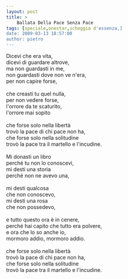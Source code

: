 ```yaml
---
layout: post
title: >
    Ballata Della Pace Senza Pace
tags: [speciale,onestar,scheggia d'essenza,]
date: 2009-03-13 18:57:00
author: pietro
---
```

Dicevi che era vita,<br/>dicevi di guardare altrove,<br/>ma non guardasti in me,<br/>non guardasti dove non ve n'era,<br/>per non capire forse,<br/><br/>che creasti tu quel nulla,<br/>per non vedere forse,<br/>l'orrore da te scaturito,<br/>l'orrore mai sopito<br/><br/>che forse solo nella libertà<br/>trovò la pace di chi pace non ha,<br/>che forse solo nella solitudine<br/>trovò la pace tra il martello e l'incudine.<br/><br/>Mi donasti un libro<br/>perché tu non lo conoscevi,<br/>mi desti una storia<br/>perché non ne avevo una,<br/><br/>mi desti qualcosa<br/>che non conoscevo,<br/>mi desti una rosa<br/>che non possedevo,<br/><br/>e tutto questo ora è in cenere,<br/>perché hai capito che tutto era polvere,<br/>e ora che lo so anche io,<br/>mormoro addio, mormoro addio.<br/><br/>che forse solo nella libertà<br/>trovò la pace di chi pace non ha,<br/>che forse solo nella solitudine<br/>trovò la pace tra il martello e l'incudine.
